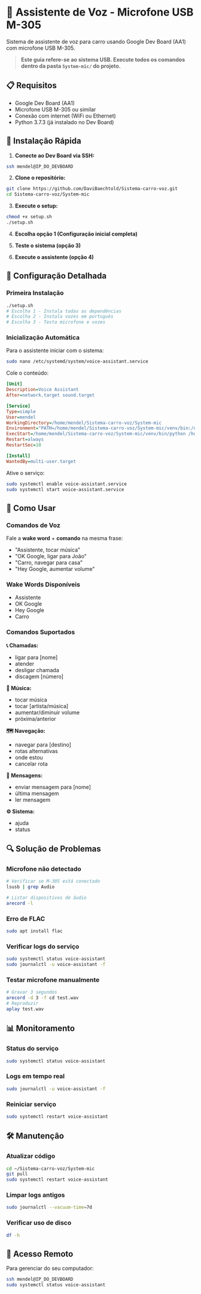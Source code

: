 # 🎤 Assistente de Voz - Microfone USB M-305

Sistema de assistente de voz para carro usando Google Dev Board (AA1) com microfone USB M-305.

> **Este guia refere-se ao sistema USB. Execute todos os comandos dentro da pasta `System-mic/` do projeto.**

## 📋 Requisitos

- Google Dev Board (AA1)
- Microfone USB M-305 ou similar
- Conexão com internet (WiFi ou Ethernet)
- Python 3.7.3 (já instalado no Dev Board)

## 🚀 Instalação Rápida

1. **Conecte ao Dev Board via SSH:**
```bash
ssh mendel@IP_DO_DEVBOARD
```

2. **Clone o repositório:**
```bash
git clone https://github.com/DaviBaechtold/Sistema-carro-voz.git
cd Sistema-carro-voz/System-mic
```

3. **Execute o setup:**
```bash
chmod +x setup.sh
./setup.sh
```

4. **Escolha opção 1 (Configuração inicial completa)**

5. **Teste o sistema (opção 3)**

6. **Execute o assistente (opção 4)**

## 🔧 Configuração Detalhada

### Primeira Instalação

```bash
./setup.sh
# Escolha 1 - Instala todas as dependências
# Escolha 2 - Instala vozes em português
# Escolha 3 - Testa microfone e vozes
```

### Inicialização Automática

Para o assistente iniciar com o sistema:

```bash
sudo nano /etc/systemd/system/voice-assistant.service
```

Cole o conteúdo:
```ini
[Unit]
Description=Voice Assistant
After=network.target sound.target

[Service]
Type=simple
User=mendel
WorkingDirectory=/home/mendel/Sistema-carro-voz/System-mic
Environment="PATH=/home/mendel/Sistema-carro-voz/System-mic/venv/bin:/usr/local/sbin:/usr/local/bin:/usr/sbin:/usr/bin:/sbin:/bin"
ExecStart=/home/mendel/Sistema-carro-voz/System-mic/venv/bin/python /home/mendel/Sistema-carro-voz/System-mic/voice_assistant.py
Restart=always
RestartSec=10

[Install]
WantedBy=multi-user.target
```

Ative o serviço:
```bash
sudo systemctl enable voice-assistant.service
sudo systemctl start voice-assistant.service
```

## 🎯 Como Usar

### Comandos de Voz

Fale a **wake word** + **comando** na mesma frase:

- "Assistente, tocar música"
- "OK Google, ligar para João"
- "Carro, navegar para casa"
- "Hey Google, aumentar volume"

### Wake Words Disponíveis
- Assistente
- OK Google  
- Hey Google
- Carro

### Comandos Suportados

**📞 Chamadas:**
- ligar para [nome]
- atender
- desligar chamada
- discagem [número]

**🎵 Música:**
- tocar música
- tocar [artista/música]
- aumentar/diminuir volume
- próxima/anterior

**🗺️ Navegação:**
- navegar para [destino]
- rotas alternativas
- onde estou
- cancelar rota

**💬 Mensagens:**
- enviar mensagem para [nome]
- última mensagem
- ler mensagem

**⚙️ Sistema:**
- ajuda
- status

## 🔍 Solução de Problemas

### Microfone não detectado
```bash
# Verificar se M-305 está conectado
lsusb | grep Audio

# Listar dispositivos de áudio
arecord -l
```

### Erro de FLAC
```bash
sudo apt install flac
```

### Verificar logs do serviço
```bash
sudo systemctl status voice-assistant
sudo journalctl -u voice-assistant -f
```

### Testar microfone manualmente
```bash
# Gravar 3 segundos
arecord -d 3 -f cd test.wav
# Reproduzir
aplay test.wav
```

## 📊 Monitoramento

### Status do serviço
```bash
sudo systemctl status voice-assistant
```

### Logs em tempo real
```bash
sudo journalctl -u voice-assistant -f
```

### Reiniciar serviço
```bash
sudo systemctl restart voice-assistant
```

## 🛠️ Manutenção

### Atualizar código
```bash
cd ~/Sistema-carro-voz/System-mic
git pull
sudo systemctl restart voice-assistant
```

### Limpar logs antigos
```bash
sudo journalctl --vacuum-time=7d
```

### Verificar uso de disco
```bash
df -h
```

## 📱 Acesso Remoto

Para gerenciar do seu computador:
```bash
ssh mendel@IP_DO_DEVBOARD
sudo systemctl status voice-assistant
```